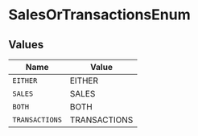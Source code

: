 # SalesOrTransactionsEnum


## Values

| Name           | Value          |
| -------------- | -------------- |
| `EITHER`       | EITHER         |
| `SALES`        | SALES          |
| `BOTH`         | BOTH           |
| `TRANSACTIONS` | TRANSACTIONS   |